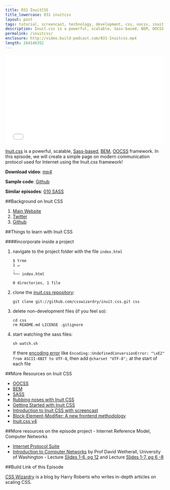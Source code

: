 ```yaml
---
title: 031 InuitCSS
title_lowercase: 031 inuitcss
layout: post
tags: tutorial, screencast, technology, development, css, oocss, inuit, smacss, bem, sass, modular, architecture, scalable, maintainable
description: Inuit.css is a powerful, scalable, Sass-based, BEM, OOCSS framework. In this episode, we will create a simple page on modern communication protocol used for Internet using the Inuit.css framework!
permalink: /inuitcss/
enclosure: http://video.build-podcast.com/031-Inuitcss.mp4
length: 264146352
---
```


<div id="video"><iframe src="//player.vimeo.com/video/58244363" width="500" height="281" frameborder="0" webkitallowfullscreen mozallowfullscreen allowfullscreen></iframe></div>

[Inuit.css](http://inuitcss.com/) is a powerful, scalable, [Sass-based](http://sass-lang.com/), [BEM](http://bem.info/), [OOCSS](http://oocss.org/) framework. In this episode, we will create a simple page on modern communication protocol used for Internet using the Inuit.css framework!

**Download video**: [mp4](http://video.build-podcast.com/031-inuitcss.mp4)

**Sample code**: [Github](https://github.com/sayanee/build-podcast/tree/master/031-inuitcss)

**Similar episodes**: [010 SASS](/sass)

##Background on Inuit CSS

1. [Main Website](http://inuitcss.com/)
2. [Twitter](https://twitter.com/inuitcss)
3. [Github](https://github.com/csswizardry/inuit.css)


##Things to learn with Inuit CSS

####incorporate inside a project

1. navigate to the project folder with the file `index.html`

    ```
    $ tree                                                                                                                                                                          1 ↵
    .
    └── index.html

    0 directories, 1 file
    ```

2. clone the [inuit.css repository](https://github.com/csswizardry/inuit.css):

    ```
    git clone git://github.com/csswizardry/inuit.css.git css
    ```
3. delete non-development files (if you feel so):

    ```
    cd css
    rm README.md LICENSE .gitignore
    ```
4. start watching the sass files:

    ```
    sh watch.sh
    ```

    If there [encoding error](https://github.com/chriseppstein/compass/issues/205) like `Encoding::UndefinedConversionError: "\xE2" from ASCII-8BIT to UTF-8`, then add `@charset "UTF-8";` at the start of each file



##More Resources on Inuit CSS

- [OOCSS](http://oocss.org/)
- [BEM](http://bem.info/)
- [SASS](http://sass-lang.com/)
- [Rubbing noses with Inuit CSS](http://webdesign.tutsplus.com/tutorials/htmlcss-tutorials/rubbing-noses-with-inuit-css/)
- [Getting Started with Inuit CSS](http://inuitcss.com/2012/12/getting-started-with-inuit-css/)
- [Introduction to Inuit CSS with screencast](https://www.google.com/url?sa=t&rct=j&q=&esrc=s&source=web&cd=4&cad=rja&ved=0CEAQtwIwAw&url=http%3A%2F%2Fwww.youtube.com%2Fwatch%3Fv%3DIkaILVOgGRA&ei=Ft8BUfueOYbsrAeA7oGIAg&usg=AFQjCNH_088noljZCMXuoGa8LSXsYnUjjg&bvm=bv.41524429,d.bmk)
- [Block-Element-Modifier: A new frontend methodology](http://coding.smashingmagazine.com/a-new-front-end-methodology-bem-blocks-reiteration/)
- [Inuit.css v4](http://csswizardry.com/2012/09/inuit-css-v4-oocss-sass-and-more/)

##More resources on the episode project - Internet Reference Model, Computer Networks

- [Internet Protocol Suite](http://en.wikipedia.org/wiki/Internet_protocol_suite)
- [Introduction to Computer Networks](https://class.coursera.org/comnetworks-2012-001/class/index) by Prof David Wetherall, University of Washington - Lecture [Slides 1-6, pg 12](https://d19vezwu8eufl6.cloudfront.net/comnetworks/lecture_slides%2F1-6-protocol-layers-ink.pdf) and Lecture [Slides 1-7, pg 6 -8](https://d19vezwu8eufl6.cloudfront.net/comnetworks/lecture_slides%2F1-7-reference-models-ink.pdf)

##Build Link of this Episode

[CSS Wizardry](http://csswizardry.com/) is a blog by Harry Roberts who writes in-depth articles on scaling CSS.
